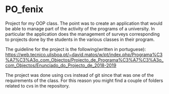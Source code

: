 # PO_fenix
Project for my OOP class. The point was to create an application that would be able to manage part of the activity of the programs of a university. In particular the application does the management of surveys corresponding to projects done by the students in the various classes in their program.


The guideline for the project is the following(written in portuguese): https://web.tecnico.ulisboa.pt/~david.matos/w/pt/index.php/Programa%C3%A7%C3%A3o_com_Objectos/Projecto_de_Programa%C3%A7%C3%A3o_com_Objectos/Enunciado_do_Projecto_de_2018-2019


The project was done using cvs instead of git since that was one of the requirements of the class. For this reason you might find a couple of folders related to cvs in the repository.
